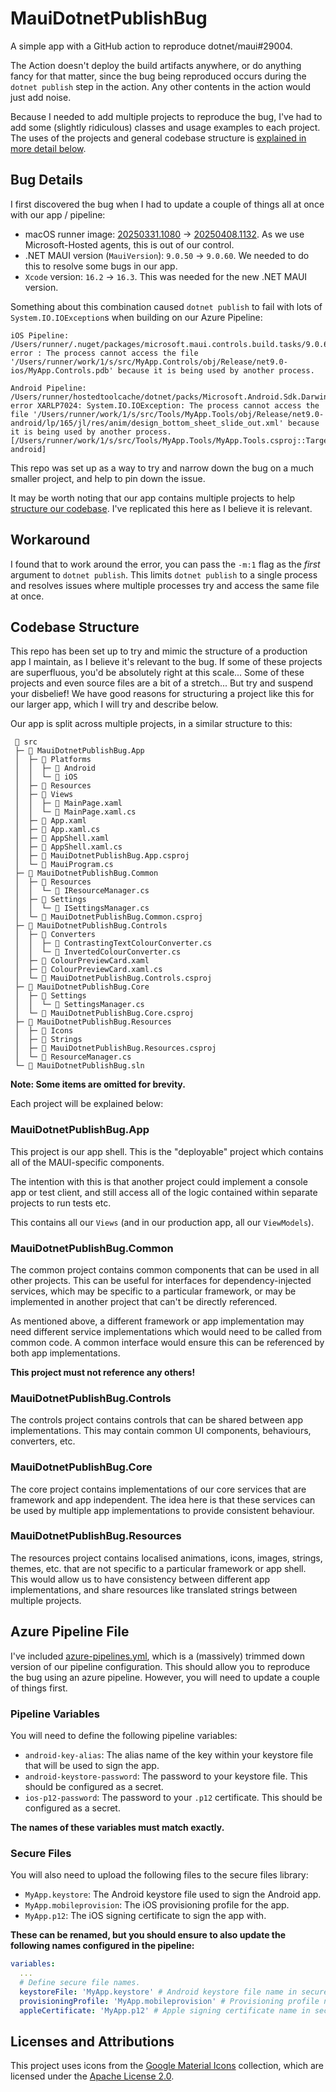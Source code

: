 # MauiDotnetPublishBug

A simple app with a GitHub action to reproduce dotnet/maui#29004.

The Action doesn't deploy the build artifacts anywhere, or do anything fancy for
that matter, since the bug being reproduced occurs during the `dotnet publish`
step in the action. Any other contents in the action would just add noise.

Because I needed to add multiple projects to reproduce the bug, I've had to add
some (slightly ridiculous) classes and usage examples to each project. The uses
of the projects and general codebase structure is
[explained in more detail below](#codebase-structure).

## Bug Details

I first discovered the bug when I had to update a couple of things all at once
with our app / pipeline:

- macOS runner image: [ 20250331.1080](https://github.com/actions/runner-images/releases/tag/macos-15%2F20250331.1080) -> [20250408.1132](https://github.com/actions/runner-images/releases/tag/macos-15%2F20250408.1132).
  As we use Microsoft-Hosted agents, this is out of our control.
- .NET MAUI version (`MauiVersion`): `9.0.50` -> `9.0.60`. We needed to do this
  to resolve some bugs in our app.
- `Xcode` version: `16.2` -> `16.3`. This was needed for the new .NET MAUI
  version.

Something about this combination caused `dotnet publish` to fail with lots of
`System.IO.IOException`s when building on our Azure Pipeline:

```text
iOS Pipeline:
/Users/runner/.nuget/packages/microsoft.maui.controls.build.tasks/9.0.60/buildTransitive/netstandard2.0/Microsoft.Maui.Controls.targets(172,3): error : The process cannot access the file '/Users/runner/work/1/s/src/MyApp.Controls/obj/Release/net9.0-ios/MyApp.Controls.pdb' because it is being used by another process.

Android Pipeline:
/Users/runner/hostedtoolcache/dotnet/packs/Microsoft.Android.Sdk.Darwin/35.0.50/tools/Xamarin.Android.EmbeddedResource.targets(39,5): error XARLP7024: System.IO.IOException: The process cannot access the file '/Users/runner/work/1/s/src/Tools/MyApp.Tools/obj/Release/net9.0-android/lp/165/jl/res/anim/design_bottom_sheet_slide_out.xml' because it is being used by another process. [/Users/runner/work/1/s/src/Tools/MyApp.Tools/MyApp.Tools.csproj::TargetFramework=net9.0-android]
```

This repo was set up as a way to try and narrow down the bug on a much smaller
project, and help to pin down the issue.

It may be worth noting that our app contains multiple projects to help
[structure our codebase](#codebase-structure). I've replicated this here as I
believe it is relevant.

## Workaround

I found that to work around the error, you can pass the `-m:1` flag as the
_first_ argument to `dotnet publish`. This limits `dotnet publish` to a single
process and resolves issues where multiple processes try and access the same
file at once.

## Codebase Structure

This repo has been set up to try and mimic the structure of a production app I
maintain, as I believe it's relevant to the bug. If some of these projects are
superfluous, you'd be absolutely right at this scale... Some of these projects
and even source files are a bit of a stretch... But try and suspend your
disbelief! We have good reasons for structuring a project like this for our
larger app, which I will try and describe below.

Our app is split across multiple projects, in a similar structure to this:

```text
  src
 ├─  MauiDotnetPublishBug.App
 │  ├─  Platforms
 │  │  ├─  Android
 │  │  └─  iOS
 │  ├─  Resources
 │  ├─  Views
 │  │  ├─  MainPage.xaml
 │  │  └─ 󰌛 MainPage.xaml.cs
 │  ├─  App.xaml
 │  ├─ 󰌛 App.xaml.cs
 │  ├─  AppShell.xaml
 │  ├─ 󰌛 AppShell.xaml.cs
 │  ├─  MauiDotnetPublishBug.App.csproj
 │  └─ 󰌛 MauiProgram.cs
 ├─  MauiDotnetPublishBug.Common
 │  ├─  Resources
 │  │  └─ 󰌛 IResourceManager.cs
 │  ├─  Settings
 │  │  └─ 󰌛 ISettingsManager.cs
 │  └─  MauiDotnetPublishBug.Common.csproj
 ├─  MauiDotnetPublishBug.Controls
 │  ├─  Converters
 │  │  ├─ 󰌛 ContrastingTextColourConverter.cs
 │  │  └─ 󰌛 InvertedColourConverter.cs
 │  ├─  ColourPreviewCard.xaml
 │  ├─ 󰌛 ColourPreviewCard.xaml.cs
 │  └─  MauiDotnetPublishBug.Controls.csproj
 ├─  MauiDotnetPublishBug.Core
 │  ├─  Settings
 │  │  └─ 󰌛 SettingsManager.cs
 │  └─  MauiDotnetPublishBug.Core.csproj
 ├─  MauiDotnetPublishBug.Resources
 │  ├─  Icons
 │  ├─  Strings
 │  ├─  MauiDotnetPublishBug.Resources.csproj
 │  └─ 󰌛 ResourceManager.cs
 └─  MauiDotnetPublishBug.sln
```

**Note: Some items are omitted for brevity.**

Each project will be explained below:

### MauiDotnetPublishBug.App

This project is our app shell. This is the "deployable" project which contains
all of the MAUI-specific components.

The intention with this is that another project could implement a console app or
test client, and still access all of the logic contained within separate
projects to run tests etc.

This contains all our `Views` (and in our production app, all our `ViewModels`).

### MauiDotnetPublishBug.Common

The common project contains common components that can be used in all other
projects. This can be useful for interfaces for dependency-injected services,
which may be specific to a particular framework, or may be implemented in
another project that can't be directly referenced.

As mentioned above, a different framework or app implementation may need
different service implementations which would need to be called from common
code. A common interface would ensure this can be referenced by both app
implementations.

**This project must not reference any others!**

### MauiDotnetPublishBug.Controls

The controls project contains controls that can be shared between app
implementations. This may contain common UI components, behaviours, converters,
etc.

### MauiDotnetPublishBug.Core

The core project contains implementations of our core services that are
framework and app independent. The idea here is that these services can be used
by multiple app implementations to provide consistent behaviour.

### MauiDotnetPublishBug.Resources

The resources project contains localised animations, icons, images, strings,
themes, etc. that are not specific to a particular framework or app shell. This
would allow us to have consistency between different app implementations, and
share resources like translated strings between multiple projects.

## Azure Pipeline File

I've included [azure-pipelines.yml](./azure-pipelines.yml), which is a
(massively) trimmed down version of our pipeline configuration. This should
allow you to reproduce the bug using an azure pipeline. However, you will need
to update a couple of things first.

### Pipeline Variables

You will need to define the following pipeline variables:
- `android-key-alias`: The alias name of the key within your keystore file that
  will be used to sign the app.
- `android-keystore-password`: The password to your keystore file. This should
  be configured as a secret.
- `ios-p12-password`: The password to your `.p12` certificate. This should be
  configured as a secret.

**The names of these variables must match exactly.**

### Secure Files

You will also need to upload the following files to the secure files library:
- `MyApp.keystore`: The Android keystore file used to sign the Android app.
- `MyApp.mobileprovision`: The iOS provisioning profile for the app.
- `MyApp.p12`: The iOS signing certificate to sign the app with.

**These can be renamed, but you should ensure to also update the following names
configured in the pipeline:**

```yml
variables:
  ...
  # Define secure file names.
  keystoreFile: 'MyApp.keystore' # Android keystore file name in secure files.
  provisioningProfile: 'MyApp.mobileprovision' # Provisioning profile name in secure files.
  appleCertificate: 'MyApp.p12' # Apple signing certificate name in secure files.
```

## Licenses and Attributions

This project uses icons from the
[Google Material Icons](https://fonts.google.com/icons) collection, which are
licensed under the
[Apache License 2.0](http://www.apache.org/licenses/LICENSE-2.0).
